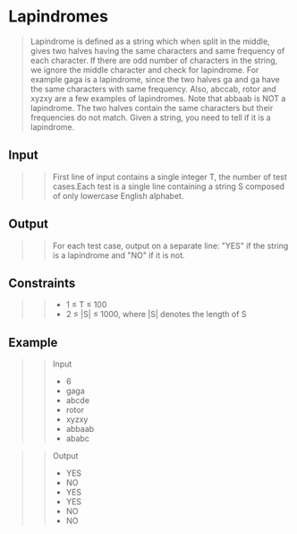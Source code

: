 # Lapindromes

>Lapindrome is defined as a string which when split in the middle, gives two halves having the same characters and same frequency of each character. If there are odd number of characters in the string, we ignore the middle character and check for lapindrome. For example gaga is a lapindrome, since the two halves ga and ga have the same characters with same frequency. Also, abccab, rotor and xyzxy are a few examples of lapindromes. Note that abbaab is NOT a lapindrome. The two halves contain the same characters but their frequencies do not match. Given a string, you need to tell if it is a lapindrome.

## Input
>>First line of input contains a single integer T, the number of test cases.Each test is a single line containing a string S composed of only lowercase English alphabet.

## Output
>>For each test case, output on a separate line: "YES" if the string is a lapindrome and "NO" if it is not.

## Constraints
>> * 1 ≤ T ≤ 100
>> * 2 ≤ |S| ≤ 1000, where |S| denotes the length of S

## Example
>> Input
>> * 6
>> * gaga
>> * abcde
>> * rotor
>> * xyzxy
>> * abbaab
>> * ababc

>> Output
>> * YES
>> * NO
>> * YES
>> * YES
>> * NO
>> * NO
